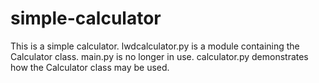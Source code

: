 # simple-calculator
 This is a simple calculator.
 lwdcalculator.py is a module containing the Calculator class.
 main.py is no longer in use.
 calculator.py demonstrates how the Calculator class may be used.
